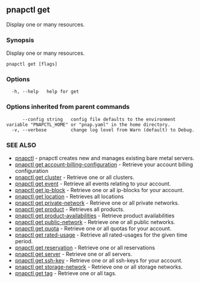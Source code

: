 ## pnapctl get

Display one or many resources.

### Synopsis

Display one or many resources.

```
pnapctl get [flags]
```

### Options

```
  -h, --help   help for get
```

### Options inherited from parent commands

```
      --config string   config file defaults to the environment variable "PNAPCTL_HOME" or "pnap.yaml" in the home directory.
  -v, --verbose         change log level from Warn (default) to Debug.
```

### SEE ALSO

* [pnapctl](pnapctl.md)	 - pnapctl creates new and manages existing bare metal servers.
* [pnapctl get account-billing-configuration](pnapctl_get_account-billing-configuration.md)	 - Retrieve your account billing configuration
* [pnapctl get cluster](pnapctl_get_cluster.md)	 - Retrieve one or all clusters.
* [pnapctl get event](pnapctl_get_event.md)	 - Retrieve all events relating to your account.
* [pnapctl get ip-block](pnapctl_get_ip-block.md)	 - Retrieve one or all ip-blocks for your account.
* [pnapctl get location](pnapctl_get_location.md)	 - Retrieves all locations
* [pnapctl get private-network](pnapctl_get_private-network.md)	 - Retrieve one or all private networks.
* [pnapctl get product](pnapctl_get_product.md)	 - Retrieves all products.
* [pnapctl get product-availabilities](pnapctl_get_product-availabilities.md)	 - Retrieve product availabilities
* [pnapctl get public-network](pnapctl_get_public-network.md)	 - Retrieve one or all public networks.
* [pnapctl get quota](pnapctl_get_quota.md)	 - Retrieve one or all quotas for your account.
* [pnapctl get rated-usage](pnapctl_get_rated-usage.md)	 - Retrieve all rated-usages for the given time period.
* [pnapctl get reservation](pnapctl_get_reservation.md)	 - Retrieve one or all reservations
* [pnapctl get server](pnapctl_get_server.md)	 - Retrieve one or all servers.
* [pnapctl get ssh-key](pnapctl_get_ssh-key.md)	 - Retrieve one or all ssh-keys for your account.
* [pnapctl get storage-network](pnapctl_get_storage-network.md)	 - Retrieve one or all storage networks.
* [pnapctl get tag](pnapctl_get_tag.md)	 - Retrieve one or all tags.

